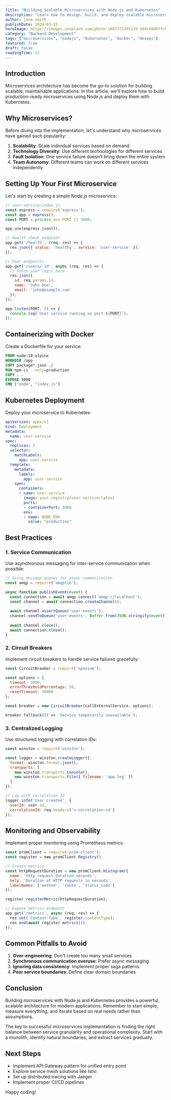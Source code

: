 ```yaml
---
title: "Building Scalable Microservices with Node.js and Kubernetes"
description: "Learn how to design, build, and deploy scalable microservices using Node.js and Kubernetes. This comprehensive guide covers best practices, common pitfalls, and real-world examples."
author: jane-smith
publishDate: 2024-03-15
heroImage: https://images.unsplash.com/photo-1667372393119-3d4c48d07fc9?w=800&h=400&fit=crop
category: "Backend Development"
tags: ["microservices", "nodejs", "kubernetes", "docker", "devops"]
featured: true
draft: false
readingTime: 12
---
```


## Introduction

Microservices architecture has become the go-to solution for building scalable, maintainable applications. In this article, we'll explore how to build production-ready microservices using Node.js and deploy them with Kubernetes.

## Why Microservices?

Before diving into the implementation, let's understand why microservices have gained such popularity:

1. **Scalability**: Scale individual services based on demand
2. **Technology Diversity**: Use different technologies for different services
3. **Fault Isolation**: One service failure doesn't bring down the entire system
4. **Team Autonomy**: Different teams can work on different services independently

## Setting Up Your First Microservice

Let's start by creating a simple Node.js microservice:

```javascript
// user-service/index.js
const express = require('express');
const app = express();
const PORT = process.env.PORT || 3000;

app.use(express.json());

// Health check endpoint
app.get('/health', (req, res) => {
  res.json({ status: 'healthy', service: 'user-service' });
});

// User endpoints
app.get('/users/:id', async (req, res) => {
  // Fetch user logic here
  res.json({ 
    id: req.params.id, 
    name: 'John Doe',
    email: 'john@example.com' 
  });
});

app.listen(PORT, () => {
  console.log(`User service running on port ${PORT}`);
});
```

## Containerizing with Docker

Create a Dockerfile for your service:

```dockerfile
FROM node:18-alpine
WORKDIR /app
COPY package*.json ./
RUN npm ci --only=production
COPY . .
EXPOSE 3000
CMD ["node", "index.js"]
```

## Kubernetes Deployment

Deploy your microservice to Kubernetes:

```yaml
apiVersion: apps/v1
kind: Deployment
metadata:
  name: user-service
spec:
  replicas: 3
  selector:
    matchLabels:
      app: user-service
  template:
    metadata:
      labels:
        app: user-service
    spec:
      containers:
      - name: user-service
        image: your-registry/user-service:latest
        ports:
        - containerPort: 3000
        env:
        - name: NODE_ENV
          value: "production"
```

## Best Practices

### 1. Service Communication

Use asynchronous messaging for inter-service communication when possible:

```javascript
// Using message queues for async communication
const amqp = require('amqplib');

async function publishEvent(event) {
  const connection = await amqp.connect('amqp://localhost');
  const channel = await connection.createChannel();
  
  await channel.assertQueue('user-events');
  channel.sendToQueue('user-events', Buffer.from(JSON.stringify(event)));
  
  await channel.close();
  await connection.close();
}
```

### 2. Circuit Breakers

Implement circuit breakers to handle service failures gracefully:

```javascript
const CircuitBreaker = require('opossum');

const options = {
  timeout: 3000,
  errorThresholdPercentage: 50,
  resetTimeout: 30000
};

const breaker = new CircuitBreaker(callExternalService, options);

breaker.fallback(() => 'Service temporarily unavailable');
```

### 3. Centralized Logging

Use structured logging with correlation IDs:

```javascript
const winston = require('winston');

const logger = winston.createLogger({
  format: winston.format.json(),
  transports: [
    new winston.transports.Console(),
    new winston.transports.File({ filename: 'app.log' })
  ]
});

// Log with correlation ID
logger.info('User created', { 
  userId: user.id, 
  correlationId: req.headers['x-correlation-id'] 
});
```

## Monitoring and Observability

Implement proper monitoring using Prometheus metrics:

```javascript
const promClient = require('prom-client');
const register = new promClient.Registry();

// Create metrics
const httpRequestDuration = new promClient.Histogram({
  name: 'http_request_duration_seconds',
  help: 'Duration of HTTP requests in seconds',
  labelNames: ['method', 'route', 'status_code']
});

register.registerMetric(httpRequestDuration);

// Expose metrics endpoint
app.get('/metrics', async (req, res) => {
  res.set('Content-Type', register.contentType);
  res.end(await register.metrics());
});
```

## Common Pitfalls to Avoid

1. **Over-engineering**: Don't create too many small services
2. **Synchronous communication overuse**: Prefer async messaging
3. **Ignoring data consistency**: Implement proper saga patterns
4. **Poor service boundaries**: Define clear domain boundaries

## Conclusion

Building microservices with Node.js and Kubernetes provides a powerful, scalable architecture for modern applications. Remember to start simple, measure everything, and iterate based on real needs rather than assumptions.

The key to successful microservices implementation is finding the right balance between service granularity and operational complexity. Start with a monolith, identify natural boundaries, and extract services gradually.

## Next Steps

- Implement API Gateway pattern for unified entry point
- Explore service mesh solutions like Istio
- Set up distributed tracing with Jaeger
- Implement proper CI/CD pipelines

Happy coding!